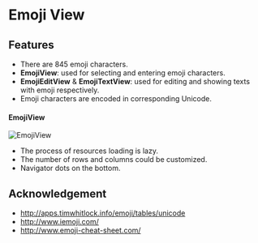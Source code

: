 Emoji View
==========

## Features

* There are 845 emoji characters.
* __EmojiView__: used for selecting and entering emoji characters.
* __EmojiEditView__ & __EmojiTextView__: used for editing and showing texts with emoji respectively.
* Emoji characters are encoded in corresponding Unicode.

#### EmojiView

![EmojiView](https://cloud.githubusercontent.com/assets/853842/6096482/a274338e-afcd-11e4-9e27-73ea324166d9.png)

- The process of resources loading is lazy.
- The number of rows and columns could be customized.
- Navigator dots on the bottom.

## Acknowledgement

* http://apps.timwhitlock.info/emoji/tables/unicode
* http://www.iemoji.com/
* http://www.emoji-cheat-sheet.com/
